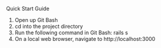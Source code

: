 Quick Start Guide

1. Open up Git Bash
2. cd into the project directory
3. Run the following command in Git Bash: rails s
4. On a local web browser, navigate to http://localhost:3000
